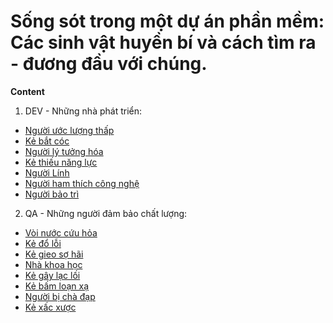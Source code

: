 # Sống sót trong một dự án phần mềm: Các sinh vật huyền bí và cách tìm ra - đương đầu với chúng.

**Content**

1. DEV - Những nhà phát triển:
  * [Người ước lượng thấp](/DEV_nguoi_uoc_luong_thap_cuc_doan)
  * [Kẻ bắt cóc](/DEV_ke_bat_coc)
  * [Người lý tưởng hóa](/DEV_nguoi_ly_tuong_hoa)
  * [Kẻ thiếu năng lực](/DEV_ke_thieu_nang_luc)
  * [Người Lính](/DEV_nguoi_linh)
  * [Người ham thích công nghệ](/DEV_nguoi_ham_thich_cong_nghe)
  * [Người bảo trì](/DEV_nguoi_bao_tri) 

2. QA - Những người đảm bảo chất lượng:
  * [Vòi nước cứu hỏa](/QA_voi_phun_nuoc)
  * [Kẻ đổ lỗi](/QA_ke_do_loi)
  * [Kẻ gieo sợ hãi](/QA_ke_gieo_so_hai)
  * [Nhà khoa học](/QA_nha_khoa_hoc)
  * [Kẻ gây lạc lối](/QA_ke_gay_lac_loi)
  * [Kẻ bấm loạn xạ](/QA_ke_bam_loan_xa)
  * [Người bị chà đạp](/QA_nguoi_bi_cha_dap)
  * [Kẻ xấc xược](/QA_ke_xac_xuoc)

  